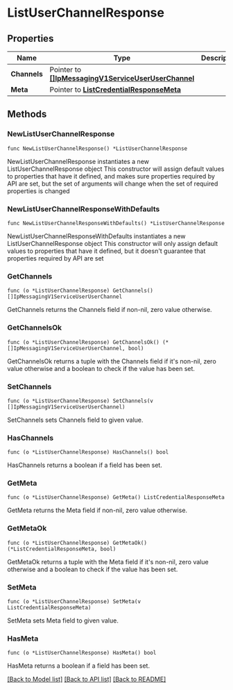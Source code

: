 # ListUserChannelResponse

## Properties

Name | Type | Description
------------ | ------------- | -------------
**Channels** | Pointer to [**[]IpMessagingV1ServiceUserUserChannel**](IpMessagingV1ServiceUserUserChannel.md) |  | [optional] 
**Meta** | Pointer to [**ListCredentialResponseMeta**](ListCredentialResponse_meta.md) |  | [optional] 

## Methods

### NewListUserChannelResponse

`func NewListUserChannelResponse() *ListUserChannelResponse`

NewListUserChannelResponse instantiates a new ListUserChannelResponse object
This constructor will assign default values to properties that have it defined,
and makes sure properties required by API are set, but the set of arguments
will change when the set of required properties is changed

### NewListUserChannelResponseWithDefaults

`func NewListUserChannelResponseWithDefaults() *ListUserChannelResponse`

NewListUserChannelResponseWithDefaults instantiates a new ListUserChannelResponse object
This constructor will only assign default values to properties that have it defined,
but it doesn't guarantee that properties required by API are set

### GetChannels

`func (o *ListUserChannelResponse) GetChannels() []IpMessagingV1ServiceUserUserChannel`

GetChannels returns the Channels field if non-nil, zero value otherwise.

### GetChannelsOk

`func (o *ListUserChannelResponse) GetChannelsOk() (*[]IpMessagingV1ServiceUserUserChannel, bool)`

GetChannelsOk returns a tuple with the Channels field if it's non-nil, zero value otherwise
and a boolean to check if the value has been set.

### SetChannels

`func (o *ListUserChannelResponse) SetChannels(v []IpMessagingV1ServiceUserUserChannel)`

SetChannels sets Channels field to given value.

### HasChannels

`func (o *ListUserChannelResponse) HasChannels() bool`

HasChannels returns a boolean if a field has been set.

### GetMeta

`func (o *ListUserChannelResponse) GetMeta() ListCredentialResponseMeta`

GetMeta returns the Meta field if non-nil, zero value otherwise.

### GetMetaOk

`func (o *ListUserChannelResponse) GetMetaOk() (*ListCredentialResponseMeta, bool)`

GetMetaOk returns a tuple with the Meta field if it's non-nil, zero value otherwise
and a boolean to check if the value has been set.

### SetMeta

`func (o *ListUserChannelResponse) SetMeta(v ListCredentialResponseMeta)`

SetMeta sets Meta field to given value.

### HasMeta

`func (o *ListUserChannelResponse) HasMeta() bool`

HasMeta returns a boolean if a field has been set.


[[Back to Model list]](../README.md#documentation-for-models) [[Back to API list]](../README.md#documentation-for-api-endpoints) [[Back to README]](../README.md)


